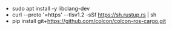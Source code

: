 

- sudo apt install -y libclang-dev
- curl --proto '=https' --tlsv1.2 -sSf https://sh.rustup.rs | sh
- pip install git+https://github.com/colcon/colcon-ros-cargo.git
